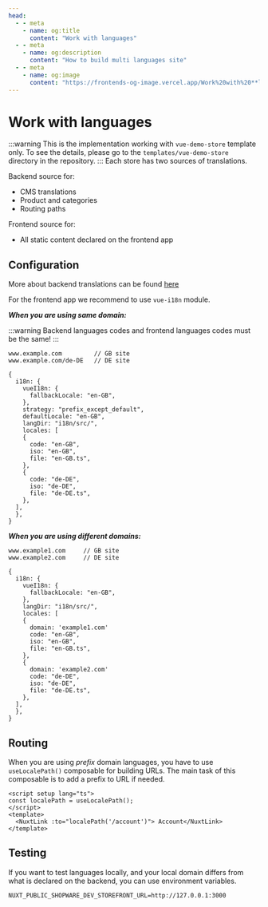 ```yaml
---
head:
  - - meta
    - name: og:title
      content: "Work with languages"
  - - meta
    - name: og:description
      content: "How to build multi languages site"
  - - meta
    - name: og:image
      content: "https://frontends-og-image.vercel.app/Work%20with%20**languages**.png?fontSize=150px"
---
```


# Work with languages

:::warning
This is the implementation working with `vue-demo-store` template only. To see the details, please go to the `templates/vue-demo-store` directory in the repository.
:::
Each store has two sources of translations.

Backend source for:

- CMS translations
- Product and categories
- Routing paths

Frontend source for:

- All static content declared on the frontend app

## Configuration

More about backend translations can be found [here](https://docs.shopware.com/en/shopware-6-en/tutorials-and-faq/translations)

For the frontend app we recommend to use `vue-i18n` module.

**_When you are using same domain:_**

:::warning
Backend languages codes and frontend languages codes must be the same!
:::

```
www.example.com         // GB site
www.example.com/de-DE   // DE site
```

```
{
  i18n: {
    vueI18n: {
      fallbackLocale: "en-GB",
    },
    strategy: "prefix_except_default",
    defaultLocale: "en-GB",
    langDir: "i18n/src/",
    locales: [
    {
      code: "en-GB",
      iso: "en-GB",
      file: "en-GB.ts",
    },
    {
      code: "de-DE",
      iso: "de-DE",
      file: "de-DE.ts",
    },
  ],
  },
}
```

**_When you are using different domains:_**

```
www.example1.com     // GB site
www.example2.com     // DE site
```

```
{
  i18n: {
    vueI18n: {
      fallbackLocale: "en-GB",
    },
    langDir: "i18n/src/",
    locales: [
    {
      domain: 'example1.com'
      code: "en-GB",
      iso: "en-GB",
      file: "en-GB.ts",
    },
    {
      domain: 'example2.com'
      code: "de-DE",
      iso: "de-DE",
      file: "de-DE.ts",
    },
  ],
  },
}
```

## Routing

When you are using _prefix_ domain languages, you have to use `useLocalePath()` composable for building URLs.
The main task of this composable is to add a prefix to URL if needed.

```vue
<script setup lang="ts">
const localePath = useLocalePath();
</script>
<template>
  <NuxtLink :to="localePath('/account')"> Account</NuxtLink>
</template>
```

## Testing

If you want to test languages locally, and your local domain differs from what is declared on the backend, you can use environment variables.

```
NUXT_PUBLIC_SHOPWARE_DEV_STOREFRONT_URL=http://127.0.0.1:3000
```
